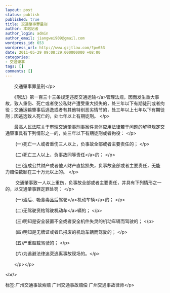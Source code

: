 ```yaml
---
layout: post
status: publish
published: true
title: 交通肇事罪量刑
author: 本站记者
author_login: admin
author_email: jiangwei909@gmail.com
wordpress_id: 653
wordpress_url: http://www.gzjtlaw.com/?p=653
date: 2011-05-29 09:08:29.000000000 +08:00
categories:
- 交通肇事
tags: []
comments: []
---
```

<p><p>　　交通肇事罪量刑<&#47;p><br><p>　　《刑法》第一百三十三条规定违反<a>交通运输<&#47;a>管理法规，因而发生重大事故，致人重伤、死亡或者使公私财产遭受重大损失的，处三年以下有期徒刑或者拘役；交通运输肇事后逃逸或者有其他特别恶劣情节的，处三年以上七年以下有期徒刑；因逃逸致人死亡的，处七年以上有期徒刑。 <&#47;p><br><p>　　最高人民法院关于审理交通肇事刑事案件具体应用法律若干问题的解释规定交通肇事具有下列情形之一的，处三年以下有期徒刑或者拘役： <&#47;p><p>　　 (一)死亡一人或者重伤三人以上，负事故全部或者主要责任的； <&#47;p><p>　　 (二)死亡三人以上，负事故<a>同等责任<&#47;a>的； <&#47;p><p>　　 (三)造成公共财产或者他人财产直接损失，负事故全部或者主要责任，无能力赔偿数额在三十万元以上的。 <&#47;p><p>　　 交通肇事致一人以上重伤，负事故全部或者主要责任，并具有下列情形之一的，以交通肇事罪定罪处罚： <&#47;p><p>　　 (一)酒后、吸食毒品后<a>驾驶<&#47;a>机动<a>车辆<&#47;a>的； <&#47;p><p>　　 (二)无驾驶资格驾驶<a>机动车<&#47;a>辆的； <&#47;p><p>　　 (三)明知是安全装置不全或者安全机件失灵的机动车辆而驾驶的； <&#47;p><p>　　 (四)明知是无牌证或者已报废的机动车辆而驾驶的； <&#47;p><p>　　 (五)严重超载驾驶的； <&#47;p><p>　　 (六)为逃避法律追究逃离事故现场的。<&#47;p><br><p>　　<&#47;p><&#47;p><br&#47;><p>标签:广州交通事故索赔 广州交通事故赔偿 广州交通事故律师<&#47;p>

